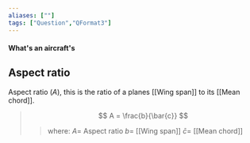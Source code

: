 ```yaml
---
aliases: [""]
tags: ["Question","QFormat3"]
---
```


#### What's an aircraft's
## Aspect ratio
Aspect ratio ($A$), this is the ratio of a planes [[Wing span]] to its [[Mean chord]].

> $$ A = \frac{b}{\bar{c}} $$ 
>> where:
>> $A =$ Aspect ratio
>> $b =$ [[Wing span]]
>> $\bar{c} =$ [[Mean chord]]
